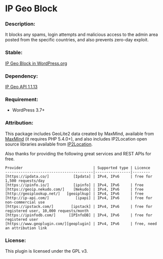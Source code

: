 IP Geo Block
==============

### Description:

It blocks any spams, login attempts and malicious access to the admin area 
posted from the specific countries, and also prevents zero-day exploit.

### Stable:

[IP Geo Block in WordPress.org][IPGB]

### Dependency:

[IP Geo API 1.1.13][IPGeoAPI]

### Requirement:

- WordPress 3.7+

### Attribution:

This package includes GeoLite2 data created by MaxMind, available from 
    [MaxMind][MaxMind] (it requires PHP 5.4.0+),
and also includes IP2Location open source libraries available from 
    [IP2Location][IP2Loc].

Also thanks for providing the following great services and REST APIs for free.

    Provider                                | Supported type | Licence
    ----------------------------------------|----------------|--------
    [https://ipdata.co/]           [Ipdata] | IPv4, IPv6     | free for 1,500 requests/day
    [https://ipinfo.io/]           [ipinfo] | IPv4, IPv6     | free
    [https://geoip.nekudo.com/]    [Nekudo] | IPv4, IPv6     | free
    [http://geoiplookup.net/]   [geoiplkup] | IPv4, IPv6     | free
    [http://ip-api.com/]            [ipapi] | IPv4, IPv6     | free for non-commercial use
    [https://ipstack.com/]        [ipstack] | IPv4, IPv6     | free for registered user, 10,000 requests/month
    [https://ipinfodb.com/]      [IPInfoDB] | IPv4, IPv6     | free for registered user
    [https://www.geoplugin.com/][geoplugin] | IPv4, IPv6     | free, need an attribution link

### License:

This plugin is licensed under the GPL v3.

[IPGB]:       https://wordpress.org/plugins/ip-geo-block/ "IP Geo Block — WordPress Plugins"
[Ipdata]:     https://ipdata.co/ "ipdata.co - IP Geolocation and Threat Data API"
[ipinfo]:     https://ipinfo.io/ "ipinfo.io - ip address information including geolocation, hostname and network details"
[Nekudo]:     https://geoip.nekudo.com/ "eoip.nekudo.com | Free IP geolocation API"
[geoiplkup]:  http://geoiplookup.net/ "What Is My IP Address | GeoIP Lookup"
[ipapi]:      http://ip-api.com/ "IP-API.com - Free Geolocation API"
[ipstack]:    https://ipstack.com/ "ipstack - Free IP Geolocation API"
[IPInfoDB]:   https://ipinfodb.com/ "IPInfoDB | Free IP Address Geolocation Tools"
[geoplugin]:  https://www.geoplugin.com/ "geoPlugin to geolocate your visitors"
[Xhanch]:     http://xhanch.com/xhanch-api-ip-get-detail/ "Xhanch API - IP Get Detail | Xhanch Studio"
[MaxMind]:    https://www.maxmind.com/ "MaxMind - IP Geolocation and Online Fraud Prevention"
[IP2Loc]:     https://www.ip2location.com/ "IP Address Geolocation to Identify Website Visitor's Geographical Location"
[Cache]:      http://www.designbombs.com/top-wordpress-caching-plugins-compared/ "Top 6 Fastest WordPress Caching Plugins Compared (2016 Edition)"
[IPGeoAPI]:   https://github.com/tokkonopapa/WordPress-IP-Geo-API "GitHub - tokkonopapa/WordPress-IP-Geo-API: A class library combined with WordPress plugin IP Geo Block to handle geo-location database of Maxmind and IP2Location."
